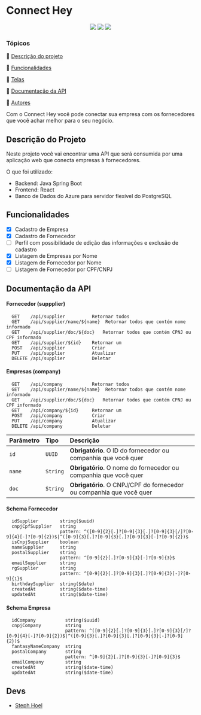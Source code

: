 # Connect Hey
<p align="center">
  <img src="https://img.shields.io/static/v1?label=Spring Boot&message=framework&color=blue&style=for-the-badge&logo=springboot"/>
  <img src="https://img.shields.io/static/v1?label=react&message=framework&color=blue&style=for-the-badge&logo=REACT"/>
  <img src="http://img.shields.io/static/v1?label=STATUS&message=EM%20DESENVOLVIMENTO&color=GREEN&style=for-the-badge"/>
</p>

### Tópicos 

🔹 [Descrição do projeto](#descrição-do-projeto)

🔹 [Funcionalidades](#funcionalidades)

🔹 [Telas](#telas)

🔹 [Documentação da API](#documentação-da-api)

🔹 [Autores](#autores)

Com o Connect Hey você pode conectar sua empresa com os fornecedores que você achar melhor para o seu negócio.

## Descrição do Projeto

Neste projeto você vai encontrar uma API que será consumida por uma aplicação web que conecta empresas à fornecedores.

O que foi utilizado:
- Backend: Java Spring Boot
- Frontend: React
- Banco de Dados do Azure para servidor flexível do PostgreSQL

## Funcionalidades

- [x] Cadastro de Empresa
- [x] Cadastro de Fornecedor
- [ ] Perfil com possibilidade de edição das informações e exclusão de cadastro
- [x] Listagem de Empresas por Nome
- [x] Listagem de Fornecedor por Nome
- [ ] Listagem de Fornecedor por CPF/CNPJ

<!--
1. Requisitos
a. CRUD de todas as entidades (Front-end e Back-end)
e. Caso o fornecedor seja pessoa física, também é necessário cadastrar o RG e a data de nascimento
(f). Caso a empresa seja do Paraná, não permitir cadastrar um fornecedor pessoa física menor de idade
h. Validar CEP na API http://cep.la/api, a validação também deve ser feita no Front-end
-->
<!-- 
## Telas

#### Home
<p align="center">
  <img src=".github/home.png" width="100%">
</p>

#### Procurar Empresas
<p align="center">
  <img src=".github/companies.png" width="100%">
</p>

#### Procurar Fornecedores
<p align="center">
  <img src=".github/suppliers.png" width="100%">
</p> -->

## Documentação da API

#### Fornecedor (suppplier)

```http
  GET    /api/supplier          Retornar todos
  GET    /api/supplier/name/${name}  Retornar todos que contém nome informado
  GET    /api/supplier/doc/${doc}   Retornar todos que contém CPNJ ou CPF informado
  GET    /api/supplier/${id}    Retornar um
  POST   /api/supplier          Criar
  PUT    /api/supplier          Atualizar
  DELETE /api/supplier          Deletar
```

#### Empresas (company)

```http
  GET    /api/company           Retornar todos
  GET    /api/supplier/name/${name}  Retornar todos que contém nome informado
  GET    /api/supplier/doc/${doc}   Retornar todos que contém CPNJ ou CPF informado
  GET    /api/company/${id}     Retornar um
  POST   /api/company           Criar
  PUT    /api/company           Atualizar
  DELETE /api/company           Deletar
```

| Parâmetro   | Tipo       | Descrição                                   |
| :---------- | :--------- | :------------------------------------------ |
| `id`      | `UUID` | **Obrigatório**. O ID do fornecedor ou companhia que você quer |
| `name`      | `String` | **Obrigatório**. O nome do fornecedor ou companhia que você quer |
| `doc`      | `String` | **Obrigatório**. O CNPJ/CPF do fornecedor ou companhia que você quer |

#### Schema Fornecedor

```http
  idSupplier        string($uuid)
  cnpjCpfSupplier   string
                    pattern: ^([0-9]{2}[.]?[0-9]{3}[.]?[0-9]{3}[/]?[0-9]{4}[-]?[0-9]{2})$|^([0-9]{3}[.]?[0-9]{3}[.]?[0-9]{3}[-]?[0-9]{2})$
  isCnpjSupplier    boolean
  nameSupplier      string
  postalSupplier    string
                    pattern: ^[0-9]{2}[.]?[0-9]{3}[-]?[0-9]{3}$
  emailSupplier     string
  rgSupplier        string
                    pattern: ^[0-9]{2}[.]?[0-9]{3}[.]?[0-9]{3}[-]?[0-9]{1}$
  birthdaySupplier  string($date)
  createdAt         string($date-time)
  updatedAt	        string($date-time)
```

#### Schema Empresa

```http
  idCompany	          string($uuid)
  cnpjCompany         string
                      pattern: ^([0-9]{2}[.]?[0-9]{3}[.]?[0-9]{3}[/]?[0-9]{4}[-]?[0-9]{2})$|^([0-9]{3}[.]?[0-9]{3}[.]?[0-9]{3}[-]?[0-9]{2})$
  fantasyNameCompany  string
  postalCompany	      string
                      pattern: ^[0-9]{2}[.]?[0-9]{3}[-]?[0-9]{3}$
  emailCompany	      string
  createdAt	          string($date-time)
  updatedAt	          string($date-time)
```

## Devs

- [Steph Hoel](https://www.github.com/StephHoel)
